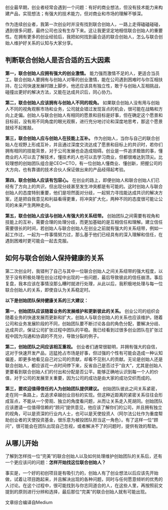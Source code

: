 创业最早期，创业者经常会遇到一个问题：有好的商业想法，但没有技术能力来构建产品，实现想法；有强大的技术能力，但对商业和市场的理解不够深。

作为连续创业者，我第一次创业时并没有找到联合创始人，一路上走得磕磕碰碰，遇到很多问题，最终公司也没有生存下来。这让我更坚定地相信联合创始人的重要性。在拥有更多的创业经验后，我把如何找到最合适的联合创始人，怎么与联合创始人维护好关系的认知与大家分享。

## 判断联合创始人是否合适的五大因素

**第一，联合创始人应拥有强大的创业激情。** 能力强而激情不足的人，更适合当员工。联合创始人要拥有与创始人对等的创业激情，能在公司遇到困难时与你互相扶持，在公司快速发展时跟上脚步。他还应该具有独立性，敢于与创始人互相挑战，碰撞出更好的解决方法，又能在达成共识后，同心协力。

**第二，联合创始人应该拥有与创始人不同的视角。** 如果联合创始人没有用与创始人不同的视角观察市场和业务，公司就会错过发现盲点的机会，很可能在战略和方向上走偏。创始人与联合创始人有相同的愿景和目标是好事，但在确定这个愿景和目标前，没有用不同角度的眼光观察，进行充分地讨论和深度地思考，那这个愿景就经不起推敲。

**第三，联合创始人应与创始人在技能上互补。** 作为创始人，当你与自己的联合创始人在视野上形成互补，并且通过深度交流达成了愿景和目标上的共识时，若你们拥有相同的技能背景，对于公司发展也会造成阻碍。创业是一件追求极致的事，懂商业的人可以去了解技术，懂技术的人也可以去学习商业，但都很难达到顶尖。比较理想的创始团队组合是CEO+CTO，有一位创始人懂商业、懂创新，把握公司的大方向，也有靠谱的技术合伙人保证做出来的产品经得起考验。

**第四，联合创始人应该有包容心。** 在创业的路上，即便创始人和联合创始人们已经有了方向上的共识，但出现分歧甚至发生冲突都是有可能的。这时创始人与联合创始人的态度特别重要，他们是坦然面对分歧，一起努力寻找能达成共识的解决方案，还是把自我意见和利益看得更重，将冲突扩大化，两种不同的态度很可能让公司的未来产生两种走向。

**第五，联合创始人应该与创始人有强大的关系纽带。** 创始团队之间需要有视角和技能上的互补，需要合理的处理分歧，而更加基础的是互相信任和理解。建立信任需要很长的时间，若创始人与联合创始人在创业之前就有强大的关系纽带，例如一起工作过，一起为一件事情努力过，那么基于他们已经具有的深入理解和信任，在遇到困难时更可能会一起去克服。

## 如何与联合创始人保持健康的关系

第二次创业时，我错判了自己与其中一位联合创始人之间关系纽带的强大程度，以至于没有积极处理在创业过程中出现的一些问题，最后导致彼此的信任崩溃。事后复盘，我本应该在事情没那么糟时就进行处理，从此以后，我积极地处理与每一位联合创始人的关系，即使自认为关系稳定时。

**以下是创始团队保持健康关系的三大建议：**

**第一，创始团队应该随着业务的发展维护和更新彼此的关系。** 创业公司的组织会随着业务的快速发展而更新和扩大，创始人与联合创始人的关系也应该维护。随着公司和业务发展阶段的不同，创始团队要不断讨论各自的角色分配，要解决分歧、达成共识，保证公司扩张过程中团队的平稳。我已经看到过很多创业团队在扩张过程中因为沟通和协调的不充分，导致分裂的例子。

**第二，创始团队之间应该相互重视。** 创业者们通常很聪明，并拥有强大的自信，这对于快速开发产品，迅猛抢占市场是好事，但过强的个性有可能会造成一种认知偏差，即更多地看见自己对公司的贡献，却看不见别人的贡献。无论是创始人还是联合创始人，都应该花一点时间停下来，反省自己是否过于“自大”，尤其是创始人更要看到联合创始人们的付出和分配是否公平。能够正确地认识到每一个人的价值，对于公司的发展至关重要，因为公司的成功是由大家的成功交织而成的。

**第三，要欢迎值得信任的人为创始团队提供建议。** 创始团队彼此之间关系紧密，走在同一条路上，去追求卓越创业目标的实现。但这种近距离的紧密关系往往会形成盲点，不能从一个旁观、独立的角度看问题，从而让关系走入死胡同。创始团队应该邀请一位值得信赖的“顾问”提供意见，他应该了解你们的公司，并且拥有独立的视角，可以是资深的行业内人士，也可以是天使投资人（阿尔法公社作为重度帮助创业者的天使投资基金，很乐意为被投团队担当这一角色）。有了这样一位“顾问”，很可能会在团队出现自己忽视，或者解决不了的问题时，提供有效的帮助。

## 从哪儿开始

了解到怎样找一位“完美”的联合创始人以及如何处理维护创始团队的关系后，还有一个更应该问的问题：**怎样开始找这位联合创始人？**

事实是，一个好的初创项目是有吸引力的，创始人有了创业想法以后应该先开始做，试着让项目跑起来，并且解决出现的各种问题，同时与任何愿意倾听的优秀的人讨论。在这个过程中，很可能找到与你志同道合的人，在这些人里，再按照前文提到的原则进行分辨和选择，最后那位“完美”的联合创始人就有可能出现。

文章综合编译自Medium
